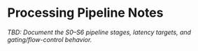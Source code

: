 # Processing Pipeline Notes

_TBD: Document the S0–S6 pipeline stages, latency targets, and gating/flow-control behavior._
